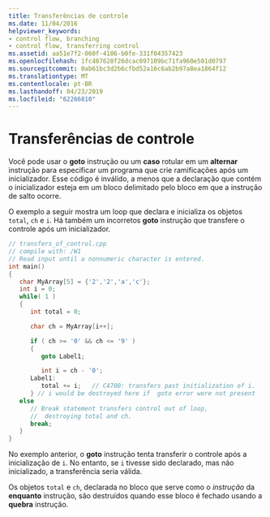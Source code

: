 ```yaml
---
title: Transferências de controle
ms.date: 11/04/2016
helpviewer_keywords:
- control flow, branching
- control flow, transferring control
ms.assetid: aa51e7f2-060f-4106-b0fe-331f04357423
ms.openlocfilehash: 1fc487628f26dcac097109bc71fa960e501d0797
ms.sourcegitcommit: 0ab61bc3d2b6cfbd52a16c6ab2b97a8ea1864f12
ms.translationtype: MT
ms.contentlocale: pt-BR
ms.lasthandoff: 04/23/2019
ms.locfileid: "62266810"
---
```

# <a name="transfers-of-control"></a>Transferências de controle

Você pode usar o **goto** instrução ou um **caso** rotular em um **alternar** instrução para especificar um programa que crie ramificações após um inicializador. Esse código é inválido, a menos que a declaração que contém o inicializador esteja em um bloco delimitado pelo bloco em que a instrução de salto ocorre.

O exemplo a seguir mostra um loop que declara e inicializa os objetos `total`, `ch` e `i`. Há também um incorretos **goto** instrução que transfere o controle após um inicializador.

```cpp
// transfers_of_control.cpp
// compile with: /W1
// Read input until a nonnumeric character is entered.
int main()
{
   char MyArray[5] = {'2','2','a','c'};
   int i = 0;
   while( 1 )
   {
      int total = 0;

      char ch = MyArray[i++];

      if ( ch >= '0' && ch <= '9' )
      {
         goto Label1;

         int i = ch - '0';
      Label1:
         total += i;   // C4700: transfers past initialization of i.
      } // i would be destroyed here if  goto error were not present
   else
      // Break statement transfers control out of loop,
      //  destroying total and ch.
      break;
   }
}
```

No exemplo anterior, o **goto** instrução tenta transferir o controle após a inicialização de `i`. No entanto, se `i` tivesse sido declarado, mas não inicializado, a transferência seria válida.

Os objetos `total` e `ch`, declarada no bloco que serve como o *instrução* da **enquanto** instrução, são destruídos quando esse bloco é fechado usando a  **quebra** instrução.